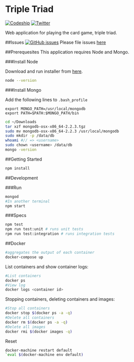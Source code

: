 # Triple Triad
[![Codeship][ci-badge]][ci]
[![Twitter][twitter-follow-badge]][twitter]

Web application for playing the card game, triple triad.

##Issues [![GitHub issues][issues-badge]][issues]
Please file issues [here][issues]

##Prerequesites
This application requires Node and Mongo.

###Install Node

Download and run installer from [here](https://nodejs.org/en/download/).

```bash
node --version
```

###Install Mongo

Add the following lines to `.bash_profile`

```
export MONGO_PATH=/usr/local/mongodb
export PATH=$PATH:$MONGO_PATH/bin
```

```bash
cd ~/Downloads
tar xzf mongodb-osx-x86_64-2.2.3.tgz
sudo mv mongodb-osx-x86_64-2.2.3 /usr/local/mongodb
sudo mkdir -p /data/db
whoami #// => <username>
sudo chown <username> /data/db
mongo -version
```

##Getting Started
```bash
npm install
```

##Development

###Run
```bash
mongod
#In another terminal
npm start
```

###Specs
```bash
npm test
npm run test:unit # runs unit tests
rpm run test:integration # runs integration tests
```

##Docker

```bash
#aggregates the output of each container
docker-compose up
```

List containers and show container logs:

```bash
#List containers
docker ps
#View log
docker logs <container id>
```

Stopping containers, deleting containers and images:

```bash
#Stop all containers
docker stop $(docker ps -a -q)
#Delete all containers
docker rm $(docker ps -a -q)
#Delete all images
docker rmi $(docker images -q)
```

Reset

```bash
docker-machine restart default
`eval $(docker-machine env default)
```

[ci]: https://codeship.com/projects/132884
[ci-badge]: https://img.shields.io/codeship/d6c1ddd0-16a3-0132-5f85-2e35c05e22b1.svg?style=flat-square

[issues]: https://github.com/walkerrandolphsmith/triple-triad/issues
[issues-badge]: https://img.shields.io/github/issues/badges/shields.svg?style=flat-square

[twitter]: http://twitter.com/intent/user?screen_name=walkerrsmith
[twitter-follow-badge]: https://img.shields.io/twitter/follow/walkerrsmith.svg?style=social
